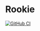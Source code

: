 # Rookie
[![GitHub CI](https://github.com/StarostaGit/Rookie/workflows/CI/badge.svg)](https://github.com/StarostaGit/Rookie/actions)
